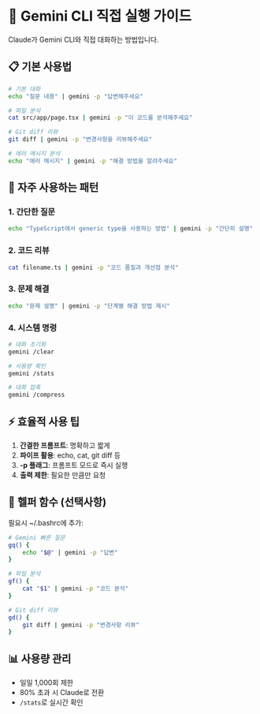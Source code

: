 # 🤖 Gemini CLI 직접 실행 가이드

Claude가 Gemini CLI와 직접 대화하는 방법입니다.

## 📋 기본 사용법

```bash
# 기본 대화
echo "질문 내용" | gemini -p "답변해주세요"

# 파일 분석
cat src/app/page.tsx | gemini -p "이 코드를 분석해주세요"

# Git diff 리뷰
git diff | gemini -p "변경사항을 리뷰해주세요"

# 에러 메시지 분석
echo "에러 메시지" | gemini -p "해결 방법을 알려주세요"
```

## 🚀 자주 사용하는 패턴

### 1. 간단한 질문

```bash
echo "TypeScript에서 generic type을 사용하는 방법" | gemini -p "간단히 설명"
```

### 2. 코드 리뷰

```bash
cat filename.ts | gemini -p "코드 품질과 개선점 분석"
```

### 3. 문제 해결

```bash
echo "문제 설명" | gemini -p "단계별 해결 방법 제시"
```

### 4. 시스템 명령

```bash
# 대화 초기화
gemini /clear

# 사용량 확인
gemini /stats

# 대화 압축
gemini /compress
```

## ⚡ 효율적 사용 팁

1. **간결한 프롬프트**: 명확하고 짧게
2. **파이프 활용**: echo, cat, git diff 등
3. **-p 플래그**: 프롬프트 모드로 즉시 실행
4. **출력 제한**: 필요한 만큼만 요청

## 🔧 헬퍼 함수 (선택사항)

필요시 ~/.bashrc에 추가:

```bash
# Gemini 빠른 질문
gq() {
    echo "$@" | gemini -p "답변"
}

# 파일 분석
gf() {
    cat "$1" | gemini -p "코드 분석"
}

# Git diff 리뷰
gd() {
    git diff | gemini -p "변경사항 리뷰"
}
```

## 📊 사용량 관리

- 일일 1,000회 제한
- 80% 초과 시 Claude로 전환
- `/stats`로 실시간 확인
